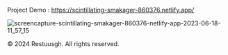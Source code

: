 Project Demo : https://scintillating-smakager-860376.netlify.app/  

![screencapture-scintillating-smakager-860376-netlify-app-2023-06-18-11_57_15](https://github.com/sunil9813/Education-Website-Using-ReactJS/assets/67497228/37450154-6e7a-45fd-9793-c731dcc56e2b)


<p>&copy; 2024 Restuusgh. All rights reserved.</p>
